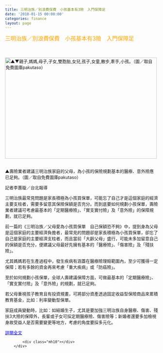 ```yaml
---
title: 三明治族／別浪費保費　小孩基本有3險　入門保障足
date: '2018-01-15 00:00:00'
categories: finance
layout: page
---
```


<div class="text">
			<div>
	<span style="color:#ffa500;"><span style="font-size:18px;">三明治族／別浪費保費　小孩基本有3險　入門保障足</span></span></div>
<div>
	&nbsp;</div>
<div>
	&nbsp;</div>
<div>
	&nbsp;</div>
<div>
	<img alt="▲▼親子,媽媽,母子,子女,雙胞胎,女兒,孩子,女童,散步,牽手,小孩。（圖／取自免費圖庫pakutaso）" src="https://cdn2.ettoday.net/images/3049/d3049715.jpg" style="height: 333px; width: 500px;"></div>
<div fb-iframe-plugin-query="app_id=146858218737386&amp;container_width=1349&amp;href=https%3A%2F%2Fwww.ettoday.net%2Fnews%2F20180115%2F1092583.htm&amp;locale=zh_TW&amp;sdk=joey" fb-xfbml-state="rendered">
	&nbsp;</div>
<p>
	<span style="font-size:14px;">▲壽險業者建議三明治族家庭的父母，為小孩的保險規劃基本的醫療、意外險應已足夠。（圖／取自免費圖庫pakutaso）</span></p>
<p>
	<span style="font-size:14px;">記者李蕙璇／台北報導</span></p>
<p>
	<span style="font-size:14px;">三明治族最常見問題是家長積極為小孩買保單，可能忘了自己才是這個家庭的經濟主要支柱者，需要多留意其保險保額是否充分。而到底要如何規劃小孩保單，壽險業者建議可考慮最基本的「定期醫療險」、「實支實付險」及「意外險」的保障規劃，就已足夠。</span></p>
<p>
	<span style="font-size:14px;">前一篇的《三明治族／父母愛為小孩買保單　自己保額恐不夠》中，提到身為父母是這個家庭的主要經濟負擔者，最常見的問題卻是家長積極為小孩買保單，卻忘了自己是家庭的主要經濟支柱者，而且當前「大齡父母」盛行，可能未多加留意自己的保額是否充分，便建議父母最好先擁有基本的「醫療險」、「傷害險」及「殘扶險」。</span></p>
<p>
	<span style="font-size:14px;">尤其媽媽若在生產過程中，發生疾病有涵蓋在醫療險理賠範圍內，至少可獲得一定保障；若有多餘的資金再來考慮「重大疾病」或「防癌險」。</span></p>
<p>
	<span style="font-size:14px;">至於如何規劃小孩保單，全球人壽建議保障方面，可做最基本的「定期醫療險」、「實支實付險」及「意外險」的規劃，就已足夠。</span></p>
<p>
	<span style="font-size:14px;">若父母重視孩子教育且有投資規畫，可將部分資產透過固定收益型保險商品來累積教育基金，比如：利率變動型保單。</span></p>
<p>
	<span style="font-size:14px;">家庭成員變動時，比如：如結婚生子，尤其是要加強三明治族自身醫療、傷害、殘扶3大險的保障外，長輩或子女可採定期醫療險、傷害險等；新婚者還要多加檢視身故受益人是否需要變更等地方，考慮的角度要採多元化。</span></p>
<p>
	<span style="font-size:14px;"><a href="https://www.ettoday.net/news/20180115/1092583.htm"><span style="color:#0000ff;">詳閱全文</span></a></span></p>

			<div class="mh10"></div>
		</div>